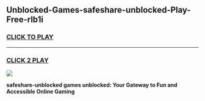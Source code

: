 
## Unblocked-Games-safeshare-unblocked-Play-Free-rlb1i
<h3>
<a href="https://premium76.site?title=safeshare-unblocked&ref=19M">CLICK TO PLAY</a></h3>
<hr>

<h3>
<a href="https://premium76.site?title=safeshare-unblocked&ref=19M">CLICK 2 PLAY</a>
  
</h3>

<a href="https://premium76.site?title=safeshare-unblocked&ref=19M"><img src="https://clearcache.store/games.png"></a>


**safeshare-unblocked games unblocked: Your Gateway to Fun and Accessible Online Gaming**
